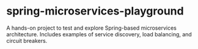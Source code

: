 # spring-microservices-playground
A hands-on project to test and explore Spring-based microservices architecture. Includes examples of service discovery, load balancing, and circuit breakers.
